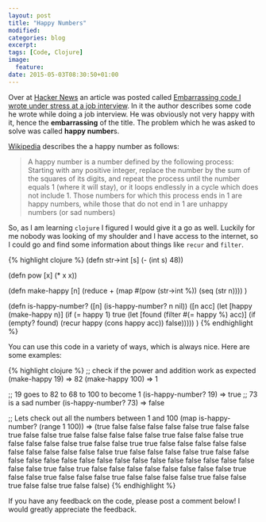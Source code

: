 ```yaml
---
layout: post
title: "Happy Numbers"
modified:
categories: blog
excerpt:
tags: [Code, Clojure]
image:
  feature:
date: 2015-05-03T08:30:50+01:00
---
```


Over at [Hacker News](http://news.ycombinator.com) an article was posted called [Embarrassing code I wrote under stress at a job interview](http://www.smashcompany.com/technology/embarrassing-code-i-wrote-under-stress-at-a-job-interview). In it the author describes some code he wrote while doing a job interview. He was obviously not very happy with it, hence the **embarrassing** of the title. The problem which he was asked to solve was called **happy number**s.

[Wikipedia](http://en.wikipedia.org/wiki/Happy_number#cite_note-1) describes the a happy number as follows:

> A happy number is a number defined by the following process: Starting with any positive integer, replace the number by the sum of the squares of its digits, and repeat the process until the number equals 1 (where it will stay), or it loops endlessly in a cycle which does not include 1. Those numbers for which this process ends in 1 are happy numbers, while those that do not end in 1 are unhappy numbers (or sad numbers)

So, as I am learning `clojure` I figured I would give it a go as well. Luckily for me nobody was looking of my shoulder and I have access to the internet, so I could go and find some information about things like `recur` and `filter`.

{% highlight clojure %}
(defn str->int [s]
  (- (int s) 48))

(defn pow [x]
  (* x x))

(defn make-happy [n]
  (reduce + (map #(pow (str->int %)) (seq (str n))))
  )

(defn is-happy-number?
  ([n] (is-happy-number? n nil))
  ([n acc]
   (let [happy (make-happy n)]
     (if (= happy 1)
       true
       (let [found (filter #(= happy %) acc)]
         (if (empty? found)
           (recur happy (cons happy acc))
           false)))))
  )
{% endhighlight %}

You can use this code in a variety of ways, which is always nice. Here are some examples:

{% highlight clojure %}
;; check if the power and addition work as expected
(make-happy 19) => 82
(make-happy 100) => 1

;; 19 goes to 82 to 68 to 100 to become 1
(is-happy-number? 19) => true
;; 73 is a sad number 
(is-happy-number? 73) => false

;; Lets check out all the numbers between 1 and 100
(map is-happy-number? (range 1 100)) => (true false false false false false true false false true false false true false false false false false true false false false true false false false false true false false true true false false false false false false false false false false false true false false false false true false false false false false false false false false false false false false false false false false false true false true false false false false false false false false true false false true false false false true false false false false true false false true false false true false false)
{% endhighlight %}

If you have any feedback on the code, please post a comment below! I would greatly appreciate the feedback.
